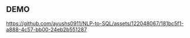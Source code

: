 
## DEMO
https://github.com/ayushs0911/NLP-to-SQL/assets/122048067/181bc5f1-a888-4c57-bb00-24eb2b551287

